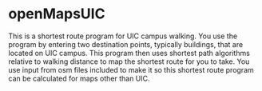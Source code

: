 # openMapsUIC
This is a shortest route program for UIC campus walking.
You use the program by entering two destination points, typically buildings, that are located on UIC campus.
This program then uses shortest path algorithms relative to walking distance to map the shortest route for you to take.
You use input from osm files included to make it so this shortest route program can be calculated for maps other than UIC. 
